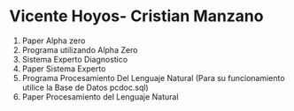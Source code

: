 # Vicente Hoyos- Cristian Manzano

1. Paper Alpha zero
2. Programa utilizando Alpha Zero 
3. Sistema Experto Diagnostico 
4. Paper Sistema Experto
5. Programa Procesamiento Del Lenguaje Natural (Para su funcionamiento utilice la Base de Datos pcdoc.sql)
6. Paper Procesamiento del Lenguaje Natural
